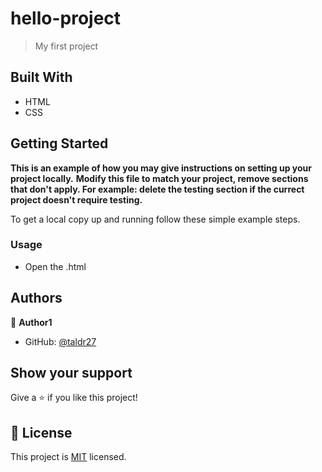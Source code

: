 
# hello-project

> My first project


## Built With

- HTML
- CSS


## Getting Started

**This is an example of how you may give instructions on setting up your project locally.**
**Modify this file to match your project, remove sections that don't apply. For example: delete the testing section if the currect project doesn't require testing.**


To get a local copy up and running follow these simple example steps.


### Usage
- Open the .html

## Authors

👤 **Author1**

- GitHub: [@taldr27](https://github.com/taldr27)

## Show your support

Give a ⭐️ if you like this project!


## 📝 License

This project is [MIT](./LICENSE) licensed.
